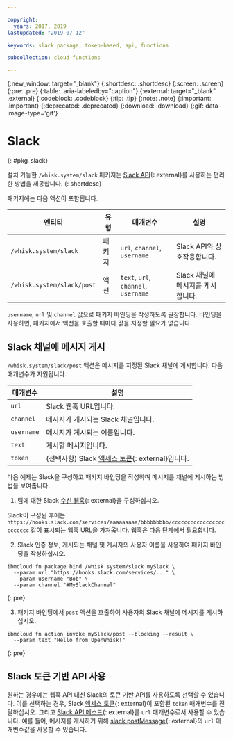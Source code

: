 ```yaml
---

copyright:
  years: 2017, 2019
lastupdated: "2019-07-12"

keywords: slack package, token-based, api, functions

subcollection: cloud-functions

---
```


{:new_window: target="_blank"}
{:shortdesc: .shortdesc}
{:screen: .screen}
{:pre: .pre}
{:table: .aria-labeledby="caption"}
{:external: target="_blank" .external}
{:codeblock: .codeblock}
{:tip: .tip}
{:note: .note}
{:important: .important}
{:deprecated: .deprecated}
{:download: .download}
{:gif: data-image-type='gif'}


# Slack
{: #pkg_slack}

설치 가능한 `/whisk.system/slack` 패키지는 [Slack API](https://api.slack.com/){: external}를 사용하는 편리한 방법을 제공합니다.
{: shortdesc}

패키지에는 다음 액션이 포함됩니다.

|엔티티 |유형 |매개변수 |설명 |
| --- | --- | --- | --- |
| `/whisk.system/slack` |패키지 |`url`, `channel`, `username` |Slack API와 상호작용합니다. |
|`/whisk.system/slack/post` |액션 |`text`, `url`, `channel`, `username` |Slack 채널에 메시지를 게시합니다. |

`username`, `url` 및 `channel` 값으로 패키지 바인딩을 작성하도록 권장합니다. 바인딩을 사용하면, 패키지에서 액션을 호출할 때마다 값을 지정할 필요가 없습니다.

## Slack 채널에 메시지 게시

`/whisk.system/slack/post` 액션은 메시지를 지정된 Slack 채널에 게시합니다. 다음 매개변수가 지원됩니다.

|매개변수 |설명 |
| --- | --- |
|`url` |Slack 웹훅 URL입니다. |
|`channel` |메시지가 게시되는 Slack 채널입니다. |
|`username` |메시지가 게시되는 이름입니다. |
|`text` |게시할 메시지입니다. |
|`token` |(선택사항) Slack [액세스 토큰](https://api.slack.com/tokens){: external}입니다. |

다음 예제는 Slack을 구성하고 패키지 바인딩을 작성하며 메시지를 채널에 게시하는 방법을 보여줍니다.

1. 팀에 대한 Slack [수신 웹훅](https://api.slack.com/incoming-webhooks){: external}을 구성하십시오.

  Slack이 구성된 후에는 `https://hooks.slack.com/services/aaaaaaaaa/bbbbbbbbb/cccccccccccccccccccccccc` 같이 표시되는 웹훅 URL을 가져옵니다. 웹훅은 다음 단계에서 필요합니다.

2. Slack 인증 정보, 게시되는 채널 및 게시자의 사용자 이름을 사용하여 패키지 바인딩을 작성하십시오.
  ```
  ibmcloud fn package bind /whisk.system/slack mySlack \
    --param url "https://hooks.slack.com/services/..." \
    --param username "Bob" \
    --param channel "#MySlackChannel"
  ```
  {: pre}

3. 패키지 바인딩에서 `post` 액션을 호출하여 사용자의 Slack 채널에 메시지를 게시하십시오.
  ```
  ibmcloud fn action invoke mySlack/post --blocking --result \
    --param text "Hello from OpenWhisk!"
  ```
  {: pre}

## Slack 토큰 기반 API 사용

원하는 경우에는 웹훅 API 대신 Slack의 토큰 기반 API를 사용하도록 선택할 수 있습니다. 이를 선택하는 경우, Slack [액세스 토큰](https://api.slack.com/tokens){: external}이 포함된 `token` 매개변수를 전달하십시오. 그리고 [Slack API 메소드](https://api.slack.com/methods){: external}를 `url` 매개변수로서 사용할 수 있습니다. 예를 들어, 메시지를 게시하기 위해 [<ph class="ignoreSpelling">slack.postMessage</ph>](https://api.slack.com/methods/chat.postMessage){: external}의 `url` 매개변수값을 사용할 수 있습니다.



